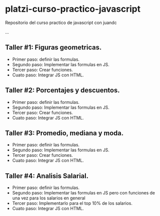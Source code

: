 # platzi-curso-practico-javascript
Repositorio del curso practico de javascript con juandc

...

## Taller #1: Figuras geometricas.

- Primer paso: definir las formulas.
- Segundo paso: Implementar las formulas en JS.
- Tercer paso: Crear funciones.
- Cuato paso: Integrar JS con HTML.

## Taller #2: Porcentajes y descuentos.

- Primer paso: definir las formulas.
- Segundo paso: Implementar las formulas en JS.
- Tercer paso: Crear funciones.
- Cuato paso: Integrar JS con HTML.

## Taller #3: Promedio, mediana y moda.

- Primer paso: definir las formulas.
- Segundo paso: Implementar las formulas en JS.
- Tercer paso: Crear funciones.
- Cuato paso: Integrar JS con HTML.

## Taller #4: Analisis Salarial.

- Primer paso: definir las formulas.
- Segundo paso: Implementar las formulas en JS 
pero con funciones de una vez para los salarios en general
- Tercer paso: Implementarlo para el top 10% de los salarios.
- Cuato paso: Integrar JS con HTML.